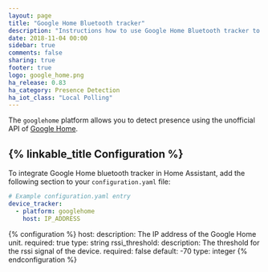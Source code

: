```yaml
---
layout: page
title: "Google Home Bluetooth tracker"
description: "Instructions how to use Google Home Bluetooth tracker to track devices in Home Assistant."
date: 2018-11-04 00:00
sidebar: true
comments: false
sharing: true
footer: true
logo: google_home.png
ha_release: 0.83
ha_category: Presence Detection
ha_iot_class: "Local Polling"
---
```


The `googlehome` platform allows you to detect presence using the unofficial API of [Google Home][googlehomeapi].

## {% linkable_title Configuration %}

To integrate Google Home bluetooth tracker in Home Assistant, add the following section to your `configuration.yaml` file:

```yaml
# Example configuration.yaml entry
device_tracker:
  - platform: googlehome
    host: IP_ADDRESS
```

{% configuration %}
host:
  description: The IP address of the Google Home unit.
  required: true
  type: string
rssi_threshold:
  description: The threshold for the rssi signal of the device.
  required: false
  default: -70
  type: integer
{% endconfiguration %}

[googlehomeapi]: https://rithvikvibhu.github.io/GHLocalApi/